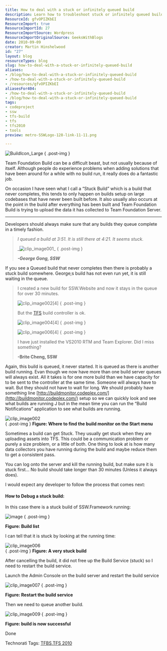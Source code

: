 ```yaml
---
title: How to deal with a stuck or infinitely queued build
description: Learn how to troubleshoot stuck or infinitely queued builds in Team Foundation Server. Optimize your build process and ensure timely completions with expert tips!
ResourceId: gfvOPIZKbEI
ResourceImport: true
ResourceImportId: 27
ResourceImportSource: Wordpress
ResourceImportOriginalSource: GeeksWithBlogs
date: 2010-09-09
creator: Martin Hinshelwood
id: "27"
layout: blog
resourceTypes: blog
slug: how-to-deal-with-a-stuck-or-infinitely-queued-build
aliases:
- /blog/how-to-deal-with-a-stuck-or-infinitely-queued-build
- /how-to-deal-with-a-stuck-or-infinitely-queued-build
- /resources/gfvOPIZKbEI
aliasesFor404:
- /how-to-deal-with-a-stuck-or-infinitely-queued-build
- /blog/how-to-deal-with-a-stuck-or-infinitely-queued-build
tags:
- codeproject
- ssw
- tfs-build
- tfs
- tfs2010
- tools
preview: metro-SSWLogo-128-link-11-11.png

---
```

![BuildIcon_Large](images/Howtodealwithastuckorinfinitelyqueuedbui_D645-BuildIcon_Large_-1-1.png)
{ .post-img }

Team Foundation Build can be a difficult beast, but not usually because of itself. Although people do experience problems when adding solutions that have been around for a while with no build run, it really does do a fantastic job.

On occasion I have seen what I call a “Stuck Build” which is a build that never completes, this tends to only happen on builds setup on large codebases that have never been built before. It also usually also occurs at the point in the build after everything has been built and Team Foundation Build is trying to upload the data it has collected to Team Foundation Server.

---

Developers should always make sure that any builds they queue complete in a timely fashion.

> _I queued a build at 3:51. It is still there at 4:21. It seems stuck._
>
> _![clip_image001](images/Howtodealwithastuckorinfinitelyqueuedbui_D645-clip_image001_-2-2.jpg)\_
> { .post-img }
>
> _**\-George Gong, SSW**_

If you see a Queued build that never completes then there is probably a stuck build somewhere. George;s build has not even run yet, it is still waiting in the queue.

> I created a new build for SSW.Website and now it stays in the queue for over 30 minutes.
>
> ![clip_image002[4]](images/Howtodealwithastuckorinfinitelyqueuedbui_D645-clip_image0024_-4-4.jpg)
> { .post-img }
>
> But the [TFS](http://msdn2.microsoft.com/en-us/teamsystem/aa718934.aspx "Team Foundation Server") build controller is ok.
>
> ![clip_image004[4]](images/Howtodealwithastuckorinfinitelyqueuedbui_D645-clip_image0044_-5-5.jpg)
> { .post-img }
>
> ![clip_image006[4]](images/Howtodealwithastuckorinfinitelyqueuedbui_D645-clip_image0064_-7-7.jpg)
> { .post-img }
>
> I have just installed the VS2010 RTM and Team Explorer. Did I miss something?
>
> **\-Brite Cheng, SSW**

Again, this build is queued, it never started. It is queued as there is another build running. Evan though we now have more than one build server queues will always exist. All it takes is for one more build than we have capacity for to be sent to the controller at the same time. Someone will always have to wait. But they should not have to wait for long. We should probably have something line [http://buildmonitor.codeplex.com/](http://buildmonitor.codeplex.com/) setup so we can quickly look and see what builds are running J but in the mean time you can run the “Build Notifications” application to see what builds are running.

![clip_image002](images/Howtodealwithastuckorinfinitelyqueuedbui_D645-clip_image002_-3-3.jpg)  
{ .post-img }
**Figure: Where to find the build monitor on the Start menu**

Sometimes a build can get Stuck. They usually get stuck when they are uploading assets into TFS. This could be a communication problem or purely a size problem, or a little of both. One thing to look at is how many data collectors you have running during the build and maybe reduce them to get a consistent pass.

You can log onto the server and kill the running build, but make sure it is stuck first… No build should take longer than 30 minutes (Unless it always does).

I would expect any developer to follow the process that comes next:

#### How to Debug a stuck build:

In this case there is a stuck build of SSW.Framework running:

![image](images/Howtodealwithastuckorinfinitelyqueuedbui_D645-image_-10-10.png)
{ .post-img }

**Figure: Build list**

I can tell that it is stuck by looking at the running time:

![clip_image006](images/Howtodealwithastuckorinfinitelyqueuedbui_D645-clip_image006_-6-6.jpg)  
{ .post-img }
**Figure: A very stuck build**

After cancelling the build, it did not free up the Build Service (stuck) so I need to restart the build service.

Launch the Admin Console on the build server and restart the build service

![clip_image007](images/Howtodealwithastuckorinfinitelyqueuedbui_D645-clip_image007_-8-8.jpg)
{ .post-img }

**Figure: Restart the build service**

Then we need to queue another build.

![clip_image009](images/Howtodealwithastuckorinfinitelyqueuedbui_D645-clip_image009_-9-9.jpg)
{ .post-img }

**Figure: build is now successful**

Done

Technorati Tags: [TFBS](http://technorati.com/tags/TFBS),[TFS 2010](http://technorati.com/tags/TFS+2010)
